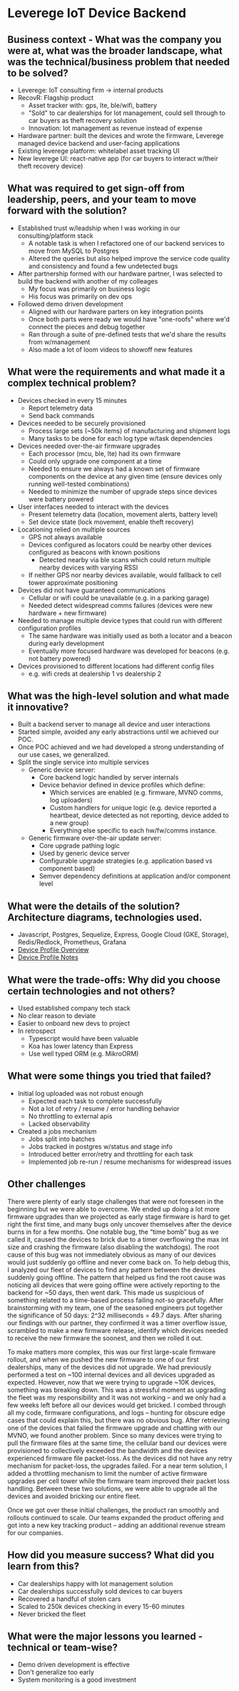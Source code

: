 # Leverege IoT Device Backend

## Business context - What was the company you were at, what was the broader landscape, what was the technical/business problem that needed to be solved?
- Leverege: IoT consulting firm -> internal products
- RecovR: Flagship product
  - Asset tracker with: gps, lte, ble/wifi, battery
  - "Sold" to car dealerships for lot management, could sell through to car buyers as theft recovery solution
  - Innovation: lot management as revenue instead of expense
- Hardware partner: built the devices and wrote the firmware, Leverege managed device backend and user-facing applications
- Existing leverege platform: whitelabel asset tracking UI
- New leverege UI: react-native app (for car buyers to interact w/their theft recovery device)

## What was required to get sign-off from leadership, peers, and your team to move forward with the solution?
- Established trust w/leadship when I was working in our consulting/platform stack
  - A notable task is when I refactored one of our backend services to move from MySQL to Postgres
  - Altered the queries but also helped improve the service code quality and consistency and found a few undetected bugs
- After partnership formed with our hardware partner, I was selected to build the backend with another of my colleages 
  - My focus was primarily on business logic
  - His focus was primarily on dev ops
- Followed demo driven development
  - Aligned with our hardware parters on key integration points
  - Once both parts were ready we would have "one-roofs" where we'd connect the pieces and debug together
  - Ran through a suite of pre-defined tests that we'd share the results from w/management
  - Also made a lot of loom videos to showoff new features

## What were the requirements and what made it a complex technical problem?
- Devices checked in every 15 minutes
  - Report telemetry data
  - Send back commands
- Devices needed to be securely provisioned
  - Process large sets (~50k items) of manufacturing and shipment logs
  - Many tasks to be done for each log type w/task dependencies
- Devices needed over-the-air firmware upgrades
  - Each processor (mcu, ble, lte) had its own firmware
  - Could only upgrade one component at a time
  - Needed to ensure we always had a known set of firmware components on the device at any given time (ensure devices only running well-tested combinations)
  - Needed to minimize the number of upgrade steps since devices were battery powered
- User interfaces needed to interact with the devices
  - Present telemetry data (location, movement alerts, battery level)
  - Set device state (lock movement, enable theft recovery)
- Locationing relied on multiple sources
  - GPS not always available
  - Devices configured as locators could be nearby other devices configured as beacons with known positions
    - Detected nearby via ble scans which could return multiple nearby devices with varying RSSI
  - If neither GPS nor nearby devices available, would fallback to cell tower approximate positioning
- Devices did not have guaranteed communications
  - Cellular or wifi could be unavailable (e.g. in a parking garage)
  - Needed detect widespread comms failures (devices were new hardware + new firmware)
- Needed to manage multiple device types that could run with different configuration profiles
  - The same hardware was initially used as both a locator and a beacon during early development
  - Eventually more focused hardware was developed for beacons (e.g. not battery powered)
- Devices provisioned to different locations had different config files
  - e.g. wifi creds at dealership 1 vs dealership 2

## What was the high-level solution and what made it innovative?
- Built a backend server to manage all device and user interactions
- Started simple, avoided any early abstractions until we achieved our POC.
- Once POC achieved and we had developed a strong understanding of our use cases, we generalized.
- Split the single service into multiple services
  - Generic device server:
    - Core backend logic handled by server internals
    - Device behavior defined in device profiles which define:
      - Which services are enabled (e.g. firmware, MVNO comms, log uploaders)
      - Custom handlers for unique logic (e.g. device reported a heartbeat, device detected as not reporting, device added to a new group)
      - Everything else specific to each hw/fw/comms instance.
  - Generic firmware over-the-air update server:
    - Core upgrade pathing logic
    - Used by generic device server
    - Configurable upgrade strategies (e.g. application based vs component based)
    - Semver dependency definitions at application and/or component level

## What were the details of the solution? Architecture diagrams, technologies used.
- Javascript, Postgres, Sequelize, Express, Google Cloud (GKE, Storage), Redis/Redlock, Prometheus, Grafana
- [Device Profile Overview](./device-profiles.png)
- [Device Profile Notes](./device-profiles.png)

## What were the trade-offs: Why did you choose certain technologies and not others?
- Used established company tech stack
- No clear reason to deviate
- Easier to onboard new devs to project
- In retrospect
  - Typescript would have been valuable
  - Koa has lower latency than Express
  - Use well typed ORM (e.g. MikroORM)

## What were some things you tried that failed?
- Initial log uploaded was not robust enough
  - Expected each task to complete successfully
  - Not a lot of retry / resume / error handling behavior
  - No throttling to external apis
  - Lacked observability
- Created a jobs mechanism
  - Jobs split into batches
  - Jobs tracked in postgres w/status and stage info
  - Introduced better error/retry and throttling for each task
  - Implemented job re-run / resume mechanisms for widespread issues

## Other challenges
There were plenty of early stage challenges that were not foreseen in the beginning but we were able to overcome. We ended up doing a lot more firmware upgrades than we projected as early stage firmware is hard to get right the first time, and many bugs only uncover themselves after the device burns in for a few months. One notable bug, the “time bomb” bug as we called it, caused the devices to brick due to a timer overflowing the max int size and crashing the firmware (also disabling the watchdogs). The root cause of this bug was not immediately obvious as many of our devices would just suddenly go offline and never come back on. To help debug this, I analyzed our fleet of devices to find any pattern between the devices suddenly going offline. The pattern that helped us find the root cause was noticing all devices that were going offline were actively reporting to the backend for ~50 days, then went dark. This made us suspicious of something related to a time-based process failing not-so gracefully. After brainstorming with my team, one of the seasoned engineers put together the significance of 50 days: 2^32 milliseconds = 49.7 days. After sharing our findings with our partner, they confirmed it was a timer overflow issue, scrambled to make a new firmware release, identify which devices needed to receive the new firmware the soonest, and then we rolled it out.

To make matters more complex, this was our first large-scale firmware rollout, and when we pushed the new firmware to one of our first dealerships, many of the devices did not upgrade. We had previously performed a test on ~100 internal devices and all devices upgraded as expected. However, now that we were trying to upgrade ~10K devices, something was breaking down. This was a stressful moment as upgrading the fleet was my responsibility and it was not working – and we only had a few weeks left before all our devices would get bricked. I combed through all my code, firmware configurations, and logs – hunting for obscure edge cases that could explain this, but there was no obvious bug. After retrieving one of the devices that failed the firmware upgrade and chatting with our MVNO, we found another problem. Since so many devices were trying to pull the firmware files at the same time, the cellular band our devices were provisioned to collectively exceeded the bandwidth and the devices experienced firmware file packet-loss. As the devices did not have any retry mechanism for packet-loss, the upgrades failed. For a near term solution, I added a throttling mechanism to limit the number of active firmware upgrades per cell tower while the firmware team improved their packet loss handling. Between these two solutions, we were able to upgrade all the devices and avoided bricking our entire fleet.

Once we got over these initial challenges, the product ran smoothly and rollouts continued to scale. Our teams expanded the product offering and got into a new key tracking product – adding an additional revenue stream for our companies.

## How did you measure success? What did you learn from this?
- Car dealerships happy with lot management solution
- Car dealerships successfully sold devices to car buyers
- Recovered a handful of stolen cars
- Scaled to 250k devices checking in every 15-60 minutes
- Never bricked the fleet

## What were the major lessons you learned - technical or team-wise?
- Demo driven development is effective
- Don't generalize too early
- System monitoring is a good investment